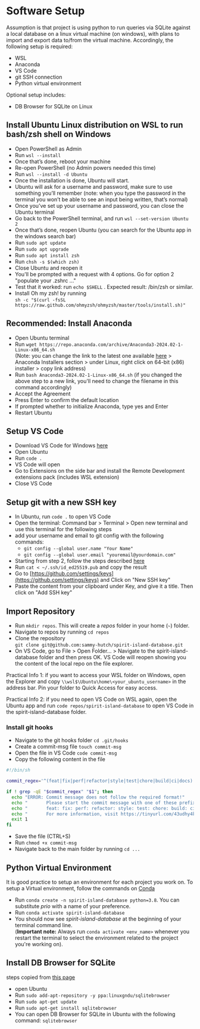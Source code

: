 # Software Setup

Assumption is that project is using python to run queries via SQLite against a local database on a linux virtual machine (on windows), with plans to import and export data to/from the virtual machine. Accordingly, the following setup is required:
- WSL
- Anaconda
- VS Code
- git SSH connection
- Python virtual environment

Optional setup includes:
- DB Browser for SQLite on Linux


## Install Ubuntu Linux distribution on WSL to run bash/zsh shell on Windows

- Open PowerShell as Admin
- Run ```wsl --install```
- Once that’s done, reboot your machine
- Re-open PowerShell (no Admin powers needed this time)
- Run ```wsl --install -d Ubuntu```
- Once the installation is done, Ubuntu will start.
- Ubuntu will ask for a username and password, make sure to use something you’ll remember (note: when you type the password in the terminal you won’t be able to see an input being written, that’s normal)
- Once you’ve set up your username and password, you can close the Ubuntu terminal
- Go back to the PowerShell terminal, and run ```wsl --set-version Ubuntu 2```
- Once that’s done, reopen Ubuntu (you can search for the Ubuntu app in the windows search bar)
- Run ```sudo apt update```
- Run ```sudo apt upgrade```
- Run ```sudo apt install zsh```
- Run ```chsh -s $(which zsh)```
- Close Ubuntu and reopen it
- You'll be prompted with a request with 4 options. Go for option 2 "populate your .zshrc ..."
- Test that it worked: run ```echo $SHELL``` . Expected result: /bin/zsh or similar.
- Install Oh my zsh! by running  
  ```sh -c "$(curl -fsSL https://raw.github.com/ohmyzsh/ohmyzsh/master/tools/install.sh)"```

## Recommended: Install Anaconda
- Open Ubuntu terminal
- Run ```wget https://repo.anaconda.com/archive/Anaconda3-2024.02-1-Linux-x86_64.sh```  
  (Note: you can change the link to the latest one available [here](https://www.anaconda.com/products/distribution) > Anaconda Installers section > under Linux, right click on 64-bit (x86) installer > copy link address)
- Run ```bash Anaconda3-2024.02-1-Linux-x86_64.sh``` (if you changed the above step to a new link, you'll need to change the filename in this command accordingly)
- Accept the Agreement
- Press Enter to confirm the default location
- If prompted whether to initialize Anaconda, type yes and Enter
- Restart Ubuntu

## Setup VS Code

- Download VS Code for Windows [here](https://code.visualstudio.com/download)
- Open Ubuntu
- Run ```code .```
- VS Code will open
- Go to Extensions on the side bar and install the Remote Development extensions pack (includes WSL extension)
- Close VS Code

## Setup git with a new SSH key

- In Ubuntu, run ```code .``` to open VS Code
- Open the terminal: Command bar > Terminal > Open new terminal and use this terminal for the following steps
- add your username and email to git config with the following commands:
  - ```git config --global user.name "Your Name"```
  - ```git config --global user.email "youremail@yourdomain.com"```
- Starting from step 2, follow the steps described [here](https://docs.github.com/en/authentication/connecting-to-github-with-ssh/generating-a-new-ssh-key-and-adding-it-to-the-ssh-agent#generating-a-new-ssh-key)
- Run ```cat < ~/.ssh/id_ed25519.pub``` and copy the result
- Go to [https://github.com/settings/keys](https://github.com/settings/keys) and Click on "New SSH key"
- Paste the content from your clipboard under Key, and give it a title. Then click on "Add SSH key"

## Import Repository

- Run ```mkdir repos```. This will create a *repos* folder in your home (```~```) folder.
- Navigate to repos by running ```cd repos```
- Clone the repository  
  ```git clone git@github.com:sammy-hutch/spirit-island-database.git```
- On VS Code, go to File > Open Folder... > Navigate to the spirit-island-database folder and then press OK. VS Code will reopen showing you the content of the local repo on the file explorer.

Practical Info 1: if you want to access your WSL folder on Windows, open the Explorer and copy ```\\wsl$\Ubuntu\home\<your_ubuntu_username>``` in the address bar.
Pin your folder to Quick Access for easy access.

Practical Info 2: if you need to open VS Code on WSL again, open the Ubuntu app and run ```code repos/spirit-island-database``` to open VS Code in the spirit-island-database folder.

### Install git hooks

- Navigate to the git hooks folder ```cd .git/hooks```
- Create a commit-msg file ```touch commit-msg```
- Open the file in VS Code ```code commit-msg```
- Copy the following content in the file
  
```bash
#!/bin/sh

commit_regex='^(feat|fix|perf|refactor|style|test|chore|build|ci|docs): .+'

if ! grep -qE "$commit_regex" "$1"; then
  echo "ERROR: Commit message does not follow the required format!"
  echo "       Please start the commit message with one of these prefixes:"
  echo "       feat: fix: perf: refactor: style: test: chore: build: ci: docs:"
  echo "       For more information, visit https://tinyurl.com/43udhy4k"
  exit 1
fi

```

- Save the file (CTRL+S)
- Run ```chmod +x commit-msg```
- Navigate back to the main folder by running ```cd ...```

## Python Virtual Environment

It is good practice to setup an environment for each project you work on.
To setup a Virtual environment, follow the commands on [Conda](https://docs.conda.io/en/latest/)

- Run ```conda create -n spirit-island-database python=3.8```. You can substitute *prio* with a name of your preference.
- Run ```conda activate spirit-island-database```
- You should now see *spirit-island-database* at the beginning of your terminal command line.  
  (**Important note:** Always run ```conda activate <env_name>``` whenever you restart the terminal to select the environment related to the project you're working on).

## Install DB Browser for SQLite

steps copied from [this page](https://sqlitebrowser.org/dl/)
- open Ubuntu
- Run ```sudo add-apt-repository -y ppa:linuxgndu/sqlitebrowser```
- Run ```sudo apt-get update```
- Run ```sudo apt-get install sqlitebrowser```
- You can open DB Browser for SQLite in Ubuntu with the following command: ```sqlitebrowser```
